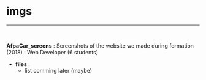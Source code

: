 # imgs
--------------

<br>

**AfpaCar_screens** : Screenshots of the website we made during formation (2018) : Web Developer
(6 students)


* **files** :
    * list comming later (maybe)
